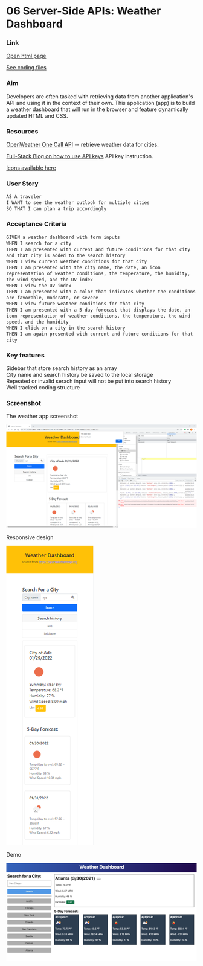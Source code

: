 # 06 Server-Side APIs: Weather Dashboard

### Link

[Open html page](https://hongnodie.github.io/Weather-Dashboard/)

[See coding files](https://github.com/Hongnodie/Weather-Dashboard.git)

### Aim

Developers are often tasked with retrieving data from another application's API and using it in the context of their own. This application (app) is to build a weather dashboard that will run in the browser and feature dynamically updated HTML and CSS.

### Resources

[OpenWeather One Call API](https://openweathermap.org/api/one-call-api) -- retrieve weather data for cities. 

[Full-Stack Blog on how to use API keys](https://coding-boot-camp.github.io/full-stack/apis/how-to-use-api-keys) API key instruction.

[Icons available here](https://fontawesome.com/v5.15/icons?d=gallery&p=2)

### User Story

```
AS A traveler
I WANT to see the weather outlook for multiple cities
SO THAT I can plan a trip accordingly
```

### Acceptance Criteria

```
GIVEN a weather dashboard with form inputs
WHEN I search for a city
THEN I am presented with current and future conditions for that city and that city is added to the search history
WHEN I view current weather conditions for that city
THEN I am presented with the city name, the date, an icon representation of weather conditions, the temperature, the humidity, the wind speed, and the UV index
WHEN I view the UV index
THEN I am presented with a color that indicates whether the conditions are favorable, moderate, or severe
WHEN I view future weather conditions for that city
THEN I am presented with a 5-day forecast that displays the date, an icon representation of weather conditions, the temperature, the wind speed, and the humidity
WHEN I click on a city in the search history
THEN I am again presented with current and future conditions for that city
```

### Key features

Sidebar that store search history as an array  
City name and search history be saved to the local storage  
Repeated or invalid serach input will not be put into search history  
Well tracked coding structure  


### Screenshot

The weather app screenshot

![The weather app screenshot](./assets/images/screenshot.png)

Responsive design

![The weather app responsive design](./assets/images/responsivedesign.png)

Demo

![The weather app demo](./assets/images/demo.png)